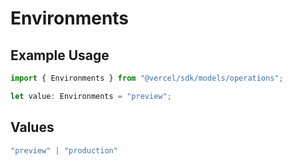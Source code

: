 # Environments

## Example Usage

```typescript
import { Environments } from "@vercel/sdk/models/operations";

let value: Environments = "preview";
```

## Values

```typescript
"preview" | "production"
```